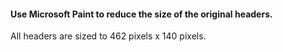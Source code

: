 
#### Use Microsoft Paint to reduce the size of the original headers.

All headers are sized to 462 pixels x 140 pixels.
